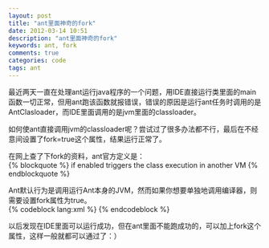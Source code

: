 ```yaml
---
layout: post
title: "ant里面神奇的fork"
date: 2012-03-14 10:51
description: "ant里面神奇的fork"
keywords: ant, fork
comments: true
categories: code
tags: ant
---
```


最近两天一直在处理ant运行java程序的一个问题，用IDE直接运行类里面的main函数一切正常，但用ant跑该函数就报错误，错误的原因是运行ant任务时调用的是AntClasloader，而IDE里面调用的是jvm里面的classloader。  
  
<!--more-->  
如何使ant直接调用jvm的classloader呢？尝试过了很多办法都不行，最后在不经意间设置了fork=true这个属性，结果运行正常了。  

在网上查了下fork的资料，ant官方定义是：  
{% blockquote %}
if enabled triggers the class execution in another VM
{% endblockquote %}  
  
Ant默认行为是调用运行Ant本身的JVM，然而如果你想要单独地调用编译器，则需要设置fork属性为true。  
{% codeblock lang:xml %}
<java fork="true" classname="xxx" />
{% endcodeblock %}  
  
以后发现在IDE里面可以运行成功，但在ant里面不能跑成功的，可以加上fork这个属性，这样一般就都可以通过了：）  
